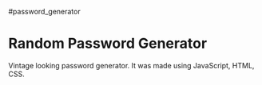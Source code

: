 #password_generator
<h1>Random Password Generator</h1>
Vintage looking password generator. It was made using JavaScript, HTML, CSS.
